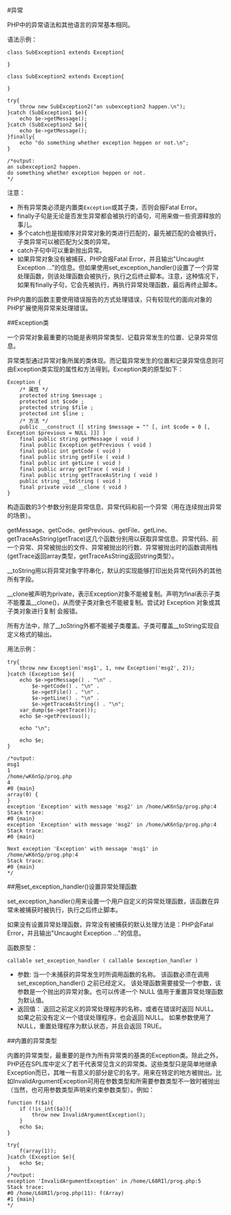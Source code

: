#异常

PHP中的异常语法和其他语言的异常基本相同。

语法示例：

```
class SubException1 extends Exception{

}

class SubException2 extends Exception{

}

try{
	throw new SubException2("an subexception2 happen.\n");
}catch (SubException1 $e){
	echo $e->getMessage();
}catch (SubException2 $e){
	echo $e->getMessage();
}finally{
	echo "do something whether exception heppen or not.\n";
}

/*output:
an subexception2 happen.
do something whether exception heppen or not.
*/
```

注意：

- 所有异常类必须是内置类`Exception`或其子类，否则会报Fatal Error。
- finally子句是无论是否发生异常都会被执行的语句，可用来做一些资源释放的事儿。
- 多个catch也是按顺序对异常对象的类进行匹配的，最先被匹配的会被执行，子类异常可以被匹配为父类的异常。
- catch子句中可以重新抛出异常。
- 如果异常对象没有被捕获，PHP会报Fatal Error，并且输出"Uncaught Exception ..."的信息。但如果使用set_exception_handler()设置了一个异常处理函数，则该处理函数会被执行，执行之后终止脚本。注意，这种情况下，如果有finally子句，它会先被执行，再执行异常处理函数，最后再终止脚本。

PHP内置的函数主要使用错误报告的方式处理错误，只有较现代的面向对象的PHP扩展使用异常来处理错误。

##Exception类

一个异常对象最重要的功能是表明异常类型、记载异常发生的位置、记录异常信息。

异常类型通过异常对象所属的类体现。而记载异常发生的位置和记录异常信息则可由Exception类实现的属性和方法得到。Exception类的原型如下：

```
Exception {
	/* 属性 */
	protected string $message ;
	protected int $code ;
	protected string $file ;
	protected int $line ;
	/* 方法 */
	public __construct ([ string $message = "" [, int $code = 0 [, Exception $previous = NULL ]]] )
	final public string getMessage ( void )
	final public Exception getPrevious ( void )
	final public int getCode ( void )
	final public string getFile ( void )
	final public int getLine ( void )
	final public array getTrace ( void )
	final public string getTraceAsString ( void )
	public string __toString ( void )
	final private void __clone ( void )
}
```
构造函数的3个参数分别是异常信息、异常代码和前一个异常（用在连续抛出异常的场景）。

getMessage、getCode、getPrevious、getFile、getLine、getTraceAsString(getTrace)这几个函数分别用以获取异常信息、异常代码、前一个异常、异常被抛出的文件、异常被抛出的行数、异常被抛出时的函数调用栈(getTrace返回array类型，getTraceAsString返回string类型）。

__toString用以将异常对象字符串化，默认的实现能够打印出处异常代码外的其他所有字段。

\_\_clone被声明为private，表示Exception对象不能被复制。声明为final表示子类不能覆盖__clone()，从而使子类对象也不能被复制。尝试对 Exception 对象或其子类对象进行复制 会报错。

所有方法中，除了\_\_toString外都不能被子类覆盖。子类可覆盖__toString实现自定义格式的输出。

用法示例：
```
try{
	throw new Exception('msg1', 1, new Exception('msg2', 2));	
}catch (Exception $e){
	echo $e->getMessage() . "\n" .
		$e->getCode() . "\n" .
		$e->getFile() . "\n" .
		$e->getLine() . "\n" .
		$e->getTraceAsString() . "\n";
	var_dump($e->getTrace());
	echo $e->getPrevious();
	
	echo "\n";
	
	echo $e;
}

/*output:
msg1
1
/home/wK6nSp/prog.php
4
#0 {main}
array(0) {
}
exception 'Exception' with message 'msg2' in /home/wK6nSp/prog.php:4
Stack trace:
#0 {main}
exception 'Exception' with message 'msg2' in /home/wK6nSp/prog.php:4
Stack trace:
#0 {main}

Next exception 'Exception' with message 'msg1' in /home/wK6nSp/prog.php:4
Stack trace:
#0 {main}
*/
```

##用set_exception_handler()设置异常处理函数

set_exception_handler()用来设置一个用户自定义的异常处理函数，该函数在异常未被捕获时被执行，执行之后终止脚本。

如果没有设置异常处理函数，异常没有被捕获的默认处理方法是：PHP会Fatal Error，并且输出"Uncaught Exception ..."的信息。

函数原型：

```
callable set_exception_handler ( callable $exception_handler )
```

- 参数: 当一个未捕获的异常发生时所调用函数的名称。 该函数必须在调用 set_exception_handler() 之前已经定义。 该处理函数需要接受一个参数，该参数是一个抛出的异常对象。也可以传递一个 NULL 值用于重置异常处理函数为默认值。
- 返回值： 返回之前定义的异常处理程序的名称，或者在错误时返回 NULL。 如果之前没有定义一个错误处理程序，也会返回 NULL。 如果参数使用了 NULL，重置处理程序为默认状态，并且会返回 TRUE。

##内置的异常类型

内置的异常类型，最重要的是作为所有异常类的基类的Exception类。除此之外，PHP还在SPL库中定义了若干代表常见含义的异常类。这些类型只是简单地继承Exception而已，其唯一有意义的部分是它的名字。用来在特定的地方被抛出。比如InvalidArgumentException可用在参数类型和所需要参数类型不一致时被抛出（当然，也可用参数类型声明来约束参数类型）。例如：

```
function f($a){
	if (!is_int($a)){
		throw new InvalidArgumentException();
	}
	echo $a;
}

try{
	f(array(1));
}catch (Exception $e){
	echo $e;
}
/*output:
exception 'InvalidArgumentException' in /home/L68RIl/prog.php:5
Stack trace:
#0 /home/L68RIl/prog.php(11): f(Array)
#1 {main}
*/
```